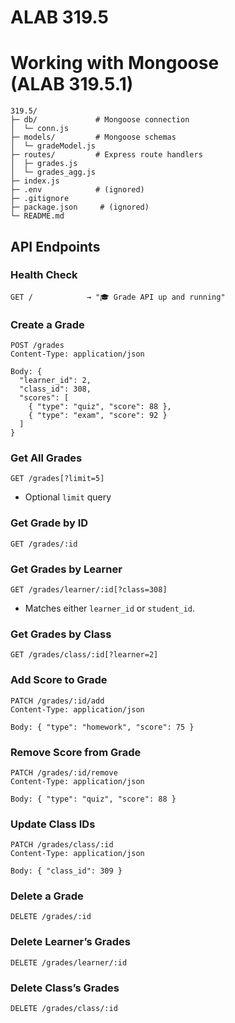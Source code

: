 # ALAB 319.5

# Working with Mongoose (ALAB 319.5.1)

```
319.5/
├─ db/             # Mongoose connection
│  └─ conn.js
├─ models/         # Mongoose schemas
│  └─ gradeModel.js
├─ routes/         # Express route handlers
│  ├─ grades.js
│  └─ grades_agg.js
├─ index.js
├─ .env            # (ignored)
├─ .gitignore
├─ package.json     # (ignored)
└─ README.md
```

## API Endpoints

### Health Check

```
GET /            → "🎓 Grade API up and running"
```

### Create a Grade

```
POST /grades
Content-Type: application/json

Body: {
  "learner_id": 2,
  "class_id": 308,
  "scores": [
    { "type": "quiz", "score": 88 },
    { "type": "exam", "score": 92 }
  ]
}
```

### Get All Grades

```
GET /grades[?limit=5]
```

- Optional `limit` query

### Get Grade by ID

```
GET /grades/:id
```

### Get Grades by Learner

```
GET /grades/learner/:id[?class=308]
```

- Matches either `learner_id` or `student_id`.

### Get Grades by Class

```
GET /grades/class/:id[?learner=2]
```

### Add Score to Grade

```
PATCH /grades/:id/add
Content-Type: application/json

Body: { "type": "homework", "score": 75 }
```

### Remove Score from Grade

```
PATCH /grades/:id/remove
Content-Type: application/json

Body: { "type": "quiz", "score": 88 }
```

### Update Class IDs

```
PATCH /grades/class/:id
Content-Type: application/json

Body: { "class_id": 309 }
```

### Delete a Grade

```
DELETE /grades/:id
```

### Delete Learner’s Grades

```
DELETE /grades/learner/:id
```

### Delete Class’s Grades

```
DELETE /grades/class/:id
```
